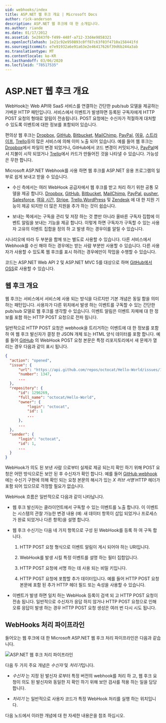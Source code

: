 ```yaml
---
uid: webhooks/index
title: ASP.NET 웹 후크 개요 | Microsoft Docs
author: rick-anderson
description: ASP.NET 웹 후크에 대 한 소개입니다.
ms.author: riande
ms.date: 01/17/2012
ms.assetid: 5e2843f0-f499-448f-a712-33d4e9858321
ms.openlocfilehash: 1e21c92e950893c0ff87c63f03f4710a158441fd
ms.sourcegitcommit: e7e91932a6e91a63e2e46417626f39d6b244a3ab
ms.translationtype: MT
ms.contentlocale: ko-KR
ms.lasthandoff: 03/06/2020
ms.locfileid: "78517535"
---
```

# <a name="aspnet-webhooks-overview"></a>ASP.NET 웹 후크 개요

WebHook는 Web API와 SaaS 서비스를 연결하는 간단한 pub/sub 모델을 제공하는 가벼운 HTTP 패턴입니다. 서비스에서 이벤트가 발생하면 등록된 구독자에게 HTTP POST 요청의 형태로 알림이 전송됩니다. POST 요청에는 수신자가 적절하게 대처할 수 있도록 이벤트에 대한 정보를 포함되어 있습니다.

편의상 웹 후크는 [Dropbox](http://dropbox.com/), [GitHub](https://www.github.com/), [Bitbucket](https://bitbucket.org/), [MailChimp](http://www.mailchimp.com/), [PayPal](http://www.paypal.com/), [여유](http://www.slack.com), [스트라이프](http://www.stripe.com), [Trello](http://www.trello.com/)등의 많은 서비스에 의해 이미 노출 되어 있습니다. 예를 들어 웹 후크는 [Dropbox](http://dropbox.com/)에서 파일이 변경 되었거나, GitHub에서 코드 변경이 커밋되거나, [PayPal](http://www.paypal.com/)에서 지불이 시작 되었거나 [Trello](http://www.trello.com/)에서 카드가 만들어진 것을 나타낼 수 있습니다. 가능성은 무한 합니다.

Microsoft ASP.NET Webhook를 사용 하면 웹 후크를 ASP.NET 응용 프로그램의 일부로 쉽게 보내고 받을 수 있습니다.

* 수신 측에서는 여러 WebHook 공급자에서 웹 후크를 받고 처리 하기 위한 공통 모델을 제공 합니다. [Dropbox](http://dropbox.com/), [GitHub](https://www.github.com/), [Bitbucket](https://bitbucket.org/), [MailChimp](http://www.mailchimp.com/), [PayPal](http://www.paypal.com/), [pusher](http://www.pusher.com), [Salesforce](http://www.salesforce.com), [여유 시간](http://www.slack.com), [Stripe](http://www.stripe.com), [Trello](http://www.trello.com/),[WordPress](http://www.wordpress.com) 및 [Zendesk](https://www.zendesk.com/) 에 대 한 지원 기능이 제공 되지만 더 많은 지원을 추가 하는 것이 쉽습니다.

* 보내는 쪽에서는 구독을 관리 및 저장 하는 것 뿐만 아니라 올바른 구독자 집합에 이벤트 알림을 보내는 기능을 제공 합니다. 이렇게 하면 구독자가 구독할 수 있는 사용자 고유의 이벤트 집합을 정의 하 고 발생 하는 경우이를 알릴 수 있습니다.

시나리오에 따라 두 부분을 함께 또는 별도로 사용할 수 있습니다. 다른 서비스에서 Webhook를 수신 해야 하는 경우에는 받는 사람 부분만 사용할 수 있습니다. 다른 사용자가 사용할 수 있도록 웹 후크를 표시 하려는 경우에만이 작업을 수행할 수 있습니다.

코드는 ASP.NET Web API 2 및 ASP.NET MVC 5를 대상으로 하며 [GitHub에서 OSS](https://github.com/aspnet/WebHooks)로 사용할 수 있습니다.

## <a name="webhooks-overview"></a>웹 후크 개요

웹 후크는 서비스에서 서비스에 사용 되는 방식을 다르지만 기본 개념은 동일 함을 의미 하는 패턴입니다. 사용자가 다른 위치에서 발생 하는 이벤트를 구독할 수 있는 간단한 pub/sub 모델로 웹 후크를 생각할 수 있습니다. 이벤트 알림은 이벤트 자체에 대 한 정보를 포함 하는 HTTP POST 요청으로 전파 됩니다.

일반적으로 HTTP POST 요청은 webhook을 트리거하는 이벤트에 대 한 정보를 포함 하 여 웹 후크 발신자가 결정 한 JSON 개체 또는 HTML 양식 데이터를 포함 합니다. 예를 들어 [GitHub](https://www.github.com/) 의 WebHook POST 요청 본문은 특정 리포지토리에서 새 문제가 열리는 경우 다음과 같이 표시 됩니다.

```json
{
  "action": "opened",
  "issue": {
      "url": "https://api.github.com/repos/octocat/Hello-World/issues/1347",
      "number": 1347,
      ...
  },
  "repository": {
      "id": 1296269,
      "full_name": "octocat/Hello-World",
      "owner": {
          "login": "octocat",
          "id": 1
          ...
      },
      ...
  },
  "sender": {
      "login": "octocat",
      "id": 1,
      ...
  }
}
```

WebHook가 의도 된 보낸 사람 으로부터 실제로 제공 되는지 확인 하기 위해 POST 요청은 어떤 방식으로든 보안 된 후 수신자가 확인 합니다. 예를 들어 [GitHub webhook](https://developer.github.com/webhooks/) 에는 수신기 구현에 의해 확인 되는 요청 본문의 해시가 있는 *X 허브 서명* HTTP 헤더가 포함 되어 있으므로 걱정할 필요가 없습니다.

WebHook 흐름은 일반적으로 다음과 같이 나타납니다.

* 웹 후크 발신자는 클라이언트에서 구독할 수 있는 이벤트를 노출 합니다. 이 이벤트는 시스템의 관찰 가능한 변경 내용 (예: 새 데이터 항목이 삽입 되었거나 프로세스가 완료 되었거나 다른 항목)을 설명 합니다.

* 웹 후크 수신기는 다음 네 가지 항목으로 구성 된 WebHook를 등록 하 여 구독 합니다.

     1. HTTP POST 요청 형식으로 이벤트 알림이 게시 되어야 하는 URI입니다.

     2. WebHook를 발생 시킬 특정 이벤트를 설명 하는 필터 집합입니다.

     3. HTTP POST 요청에 서명 하는 데 사용 되는 비밀 키입니다.

     4. HTTP POST 요청에 포함할 추가 데이터입니다. 예를 들어 HTTP POST 요청 본문에 포함 된 추가 HTTP 헤더 필드 또는 속성을 사용할 수 있습니다.

* 이벤트가 발생 하면 일치 하는 WebHook 등록이 검색 되 고 HTTP POST 요청이 전송 됩니다. 일반적으로 수신자가 응답 하지 않거나 HTTP POST 요청으로 인해 오류 응답이 발생 하는 경우 HTTP POST 요청 생성은 여러 번 다시 시도 됩니다.

## <a name="webhooks-processing-pipeline"></a>WebHooks 처리 파이프라인

들어오는 웹 후크에 대 한 Microsoft ASP.NET 웹 후크 처리 파이프라인은 다음과 같습니다.

![ASP.NET 웹 후크 처리 파이프라인](_static/WebHookReceivers.png)

다음 두 가지 주요 개념은 *수신자* 및 *처리기*입니다.

* *수신자* 는 지정 된 발신자 로부터 특정 버전의 webhook를 처리 하 고, 웹 후크 요청이 의도 된 발신자와 동일한 지 확인 하기 위해 보안 검사를 적용 하는 일을 담당 합니다.

* *처리기* 는 일반적으로 사용자 코드가 특정 WebHook 처리를 실행 하는 위치입니다.

다음 노드에서 이러한 개념에 대 한 자세한 내용은을 참조 하십시오.
